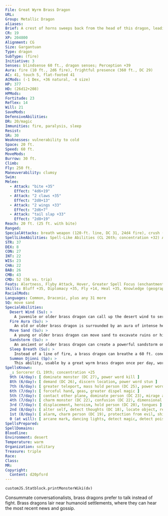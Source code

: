 ```yaml
---
File: Great Wyrm Brass Dragon
URL: 
Group: Metallic Dragon
aliases: 
Brief: A crest of horns sweeps back from the head of this dragon, leading to a long neck and serpentine brass body.
CR: 19
XP: 204800
Alignment: CG
Size: Gargantuan
Type: dragon
SubType: (fire)
Initiative: 3
Senses: blindsense 60 ft., dragon senses; Perception +39
Aura: fire (10 ft., 2d6 fire), frightful presence (360 ft., DC 29)
AC: 41, touch 5, flat-footed 41
ACMods: (-1 Dex, +36 natural, -4 size)
HP: 377
HD: (26d12+208)
HPMods: 
Fortitude: 23
Reflex: 14
Will: 21
SaveMods: 
DefensiveAbilities: 
DR: 20/magic
Immunities: fire, paralysis, sleep
Resist: 
SR: 30
Weaknesses: vulnerability to cold
Space: 20 ft.
Speed: 60 ft.
MoveMods: 
Burrow: 30 ft.
Climb: 
Fly: 250 ft.
Maneuverability: clumsy
Swim: 
Melee: 
  - Attack: "bite +35"
    Effect: "4d6+19"
  - Attack: "2 claws +35"
    Effect: "2d8+13"
  - Attack: "2 wings +33"
    Effect: "2d6+7"
  - Attack: "tail slap +33"
    Effect: "2d8+19"
Reach: 20 ft. (25 ft. with bite)
Ranged: 
SpecialAttacks: breath weapon (120-ft. line, DC 31, 24d4 fire), crush (medium creatures, DC 31, 4d6+19), desert wind, sandstorm, sleep breath, summon djinni, tail sweep (small creatures, DC 31, 2d6+19)
SpellLikeAbilities: Spell-Like Abilities (CL 26th; concentration +32) At will-- control weather, control winds, endure elements, speak with animals, suggestion (DC 19), whirlwind
STR: 37
DEX: 8
CON: 27
INT: 22
WIS: 23
CHA: 22
BAB: 26
CMB: 43
CMD: 52 (56 vs. trip)
Feats: Alertness, Flyby Attack, Hover, Greater Spell Focus (enchantment), Greater Spell Penetration, Improved Initiative, Improved Vital Strike, Multiattack, Power Attack, Quicken Spell, Spell Focus (enchantment), Spell Penetration, Vital Strike
Skills: Bluff +35, Diplomacy +35, Fly +14, Heal +35, Knowledge (geography) +35, Knowledge (history) +35, Knowledge (local) +35, Linguistics +35, Perception +39, Sense Motive +39, Spellcraft +35, Survival +35
RacialMods: 
Languages: Common, Draconic, plus any 31 more
SQ: move sand
SpecialAbilities:
  Desert Wind (Su): >
    A juvenile or older brass dragon can call up the desert wind to serve him. This functions as gust of wind, but any creature in its path must make a Fortitude save (DC 31) or be blinded for 1d4 rounds by the sand.
  Fire Aura (Su): >
    An old or older brass dragon is surrounded by an aura of intense heat. All creatures within 5 feet of the dragon take 1d6 points of fire damage at the beginning of the dragon's turn. An ancient brass dragon's aura extends to 10 feet. A great wyrm's damage increases to 2d6. A brass dragon can suppress or activate this aura at will as a free action.
  Move Sand (Su): >
    A young or older brass dragon can move sand to excavate ruins or hide treasures. This functions as move earth, but it only affects sand. The dragon uses his HD in place of his caster level for this effect. This is equivalent to a 5th-level spell.
  Sandstorm (Su): >
    An ancient or older brass dragon can create a powerful sandstorm once per day as a full-round action. This storm has a radius of 1 mile and lasts for 1 minute per age category of the dragon. This functions as a sandstorm (Pathfinder RPG Core Rulebook 431), except that it is also accompanied by windstorm-level winds.
  Sleep Breath (Su): >
    Instead of a line of fire, a brass dragon can breathe a 60 ft. cone of sleep gas. Creatures within the cone must succeed on a Will save or fall asleep for 1d6+12 rounds.
  Summon Djinni (Sp): >
    This ability, usable by a great wyrm brass dragon once per day, works like a summon monster spell, except that it summons one noble djinni. This ability is the equivalent of a 9th-level spell.
SpellsKnown:
  _: Sorcerer CL 19th; concentration +25
  9th (4/day): [ dominate monster (DC 27), power word kill ]
  8th (6/day): [ demand (DC 26), discern location, power word stun ]
  7th (6/day): [ greater teleport, mass hold person (DC 25), power word blind ]
  6th (7/day): [ forceful hand, geas, greater dispel magic ]
  5th (7/day): [ contact other plane, dominate person (DC 23), mirage arcana, prying eyes ]
  4th (7/day): [ charm monster (DC 22), confusion (DC 22), dimensional anchor, locate creature ]
  3rd (7/day): [ displacement, heroism, hold person (DC 20), tongues ]
  2nd (8/day): [ alter self, detect thoughts (DC 18), locate object, resist energy, see invisibility ]
  1st (8/day): [ alarm, charm person (DC 19), protection from evil, shield, ventriloquism ]
  0 (at will): [ arcane mark, dancing lights, detect magic, detect poison, ghost sound (DC 16), mage hand, message, prestidigitation, read magic ]
SpellsPrepared: 
SpellDomains: 
Bloodline: 
Environment: desert
Temperature: warm
Organization: solitary
Treasure: triple
Race: 
Class: 
MR: 
Copyright:
  Content: d20pfsrd
---
```

```dataviewjs
customJS.Statblock.printMonsterWiki(dv)
```
Consummate conversationalists, brass dragons prefer to talk instead of fight. Brass dragons lair near humanoid settlements, where they can hear the most recent news and gossip.
